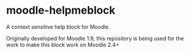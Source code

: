 moodle-helpmeblock
==================

A context sensitive help block for Moodle.

Originally developed for Moodle 1.9, this repository is being used for the work to make this block work on Moodle 2.4+